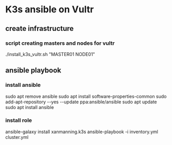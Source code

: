 # K3s ansible on Vultr

## create infrastructure
### script creating masters and nodes for vultr
./install_k3s_vultr.sh "MASTER01 NODE01"

## ansible playbook
### install ansible
sudo apt remove ansible 
sudo apt install software-properties-common
sudo add-apt-repository --yes --update ppa:ansible/ansible
sudo apt update
sudo apt install ansible

### install role 
ansible-galaxy install xanmanning.k3s
ansible-playbook -i inventory.yml cluster.yml

